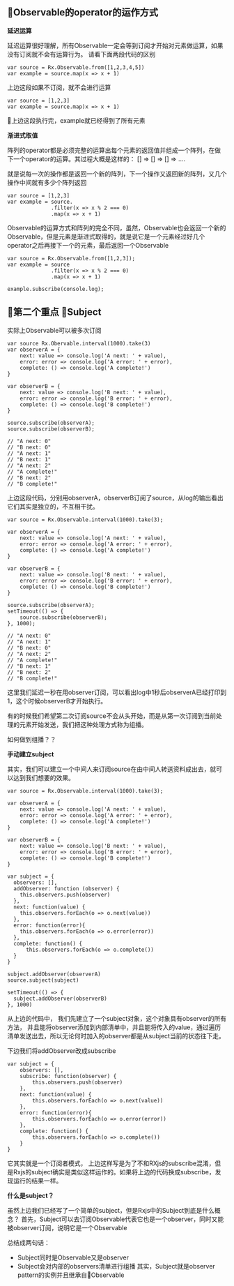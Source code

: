 ## Observable的operator的运作方式

**延迟运算**

延迟运算很好理解，所有Observable一定会等到订阅才开始对元素做运算，如果没有订阅就不会有运算行为。
请看下面两段代码的区别
~~~
var source = Rx.Observable.from([1,2,3,4,5])
var example = source.map(x => x + 1)
~~~
上边这段如果不订阅，就不会进行运算
~~~
var source = [1,2,3]
var example = source.map)x => x + 1)
~~~
上边这段执行完，example就已经得到了所有元素

**渐进式取值**

阵列的operator都是必须完整的运算出每个元素的返回值并组成一个阵列，在做下一个operator的运算。其过程大概是这样的：
[] => [] => [] => ....

就是说每一次的操作都是返回一个新的阵列，下一个操作又返回新的阵列，又几个操作中间就有多少个阵列返回
~~~
var source = [1,2,3]
var example = source.
              .filter(x => x % 2 === 0)
              .map(x => x + 1)

~~~

Observable的运算方式和阵列的完全不同，虽然，Observable也会返回一个新的Observable，但是元素是渐进式取得的，就是说它是一个元素经过好几个operator之后再接下一个的元素，最后返回一个Observable
~~~
var source = Rx.Observable.from([1,2,3]);
var example = source
              .filter(x => x % 2 === 0)
              .map(x => x + 1)

example.subscribe(console.log);
~~~

## 第二个重点 Subject

实际上Observable可以被多次订阅

~~~
var source Rx.Obervable.interval(1000).take(3)
var observerA = {
    next: value => console.log('A next: ' + value),
    error: error => console.log('A error: ' + error),
    complete: () => console.log('A complete!')
}

var observerB = {
    next: value => console.log('B next: ' + value),
    error: error => console.log('B error: ' + error),
    complete: () => console.log('B complete!')
}

source.subscribe(observerA);
source.subscribe(observerB);

// "A next: 0"
// "B next: 0"
// "A next: 1"
// "B next: 1"
// "A next: 2"
// "A complete!"
// "B next: 2"
// "B complete!"
~~~

上边这段代码，分别用observerA，observerB订阅了source，从log的输出看出它们其实是独立的，不互相干扰。

~~~
var source = Rx.Observable.interval(1000).take(3);

var observerA = {
    next: value => console.log('A next: ' + value),
    error: error => console.log('A error: ' + error),
    complete: () => console.log('A complete!')
}

var observerB = {
    next: value => console.log('B next: ' + value),
    error: error => console.log('B error: ' + error),
    complete: () => console.log('B complete!')
}

source.subscribe(observerA);
setTimeout(() => {
    source.subscribe(observerB);
}, 1000);

// "A next: 0"
// "A next: 1"
// "B next: 0"
// "A next: 2"
// "A complete!"
// "B next: 1"
// "B next: 2"
// "B complete!"
~~~

这里我们延迟一秒在用observer订阅，可以看出log中1秒后observerA已经打印到1，这个时候observerB才开始执行。

有的时候我们希望第二次订阅source不会从头开始，而是从第一次订阅到当前处理的元素开始发送，我们把这种处理方式称为组播。

如何做到组播？？

**手动建立subject**

其实，我们可以建立一个中间人来订阅source在由中间人转送资料成出去，就可以达到我们想要的效果。
~~~
var source = Rx.Observable.interval(1000).take(3);

var observerA = {
    next: value => console.log('A next: ' + value),
    error: error => console.log('A error: ' + error),
    complete: () => console.log('A complete!')
}

var observerB = {
    next: value => console.log('B next: ' + value),
    error: error => console.log('B error: ' + error),
    complete: () => console.log('B complete!')
}

var subject = {
  observers: [],
  addObserver: function (observer) {
    this.observers.push(observer)
  },
  next: function(value) {
    this.observers.forEach(o => o.next(value))
  },
  error: function(error){
    this.observers.forEach(o => o.error(error))
  },
  complete: function() {
      this.observers.forEach(o => o.complete())
  }
}

subject.addObserver(observerA)
source.subject(subject)

setTimeout(() => {
  subject.addObserver(observerB)
}, 1000)

~~~

从上边的代码中， 我们先建立了一个subject对象，这个对象具有observer的所有方法， 并且能将observer添加到内部清单中，并且能将传入的value，通过遍历清单发送出去，所以无论何时加入的observer都是从subject当前的状态往下走。

下边我们将addObserver改成subscribe
~~~
var subject = {
    observers: [],
    subscribe: function(observer) {
        this.observers.push(observer)
    },
    next: function(value) {
        this.observers.forEach(o => o.next(value))
    },
    error: function(error){
        this.observers.forEach(o => o.error(error))
    },
    complete: function() {
        this.observers.forEach(o => o.complete())
    }
}
~~~
它其实就是一个订阅者模式，
上边这样写是为了不和RXjs的subscribe混淆，但是Rxjs的subject确实是类似这样运作的。如果将上边的代码换成subscribe，发现运行的结果一样。

**什么是subject？**

虽然上边我们已经写了一个简单的subject，但是Rxjs中的Subject到底是什么概念？
首先，Subject可以去订阅Observable代表它也是一个observer，同时又能被observer订阅，说明它是一个Observable

总结成两句话：
* Subject同时是Observable又是observer
* Subject会对内部的observers清单进行组播
其实，Subject就是observer pattern的实例并且继承自Observable